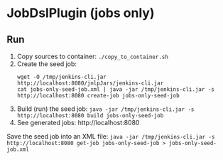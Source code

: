 # JobDslPlugin (jobs only)

## Run

1. Copy sources to container: `./copy_to_container.sh`
2. Create the seed job:
    ```
    wget -O /tmp/jenkins-cli.jar http://localhost:8080/jnlpJars/jenkins-cli.jar
    cat jobs-only-seed-job.xml | java -jar /tmp/jenkins-cli.jar -s http://localhost:8080 create-job jobs-only-seed-job
    ```
3. Build (run) the seed job: `java -jar /tmp/jenkins-cli.jar -s http://localhost:8080 build jobs-only-seed-job`
4. See generated jobs: http://localhost:8080

Save the seed job into an XML file:
`java -jar /tmp/jenkins-cli.jar -s http://localhost:8080 get-job jobs-only-seed-job > jobs-only-seed-job.xml`
